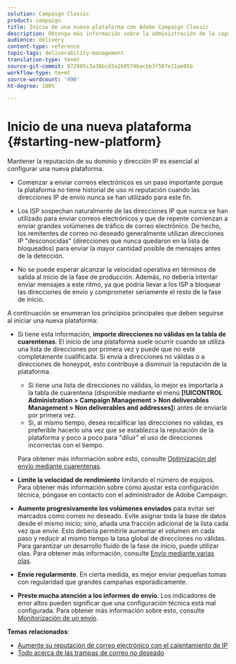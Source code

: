 ```yaml
---
solution: Campaign Classic
product: campaign
title: Inicio de una nueva plataforma con Adobe Campaign Classic
description: Obtenga más información sobre la administración de la capacidad de envío al iniciar una nueva plataforma con Adobe Campaign Classic.
audience: delivery
content-type: reference
topic-tags: deliverability-management
translation-type: tm+mt
source-git-commit: 972885c3a38bcd3a260574bacbb3f507e11ae05b
workflow-type: tm+mt
source-wordcount: '490'
ht-degree: 100%

---
```



# Inicio de una nueva plataforma {#starting-new-platform}

Mantener la reputación de su dominio y dirección IP es esencial al configurar una nueva plataforma.

* Comenzar a enviar correos electrónicos es un paso importante porque la plataforma no tiene historial de uso ni reputación cuando las direcciones IP de envío nunca se han utilizado para este fin.

* Los ISP sospechan naturalmente de las direcciones IP que nunca se han utilizado para enviar correos electrónicos y que de repente comienzan a enviar grandes volúmenes de tráfico de correo electrónico. De hecho, los remitentes de correo no deseado generalmente utilizan direcciones IP &quot;desconocidas&quot; (direcciones que nunca quedaron en la lista de bloqueados) para enviar la mayor cantidad posible de mensajes antes de la detección.

* No se puede esperar alcanzar la velocidad operativa en términos de salida al inicio de la fase de producción. Además, no debería intentar enviar mensajes a este ritmo, ya que podría llevar a los ISP a bloquear las direcciones de envío y comprometer seriamente el resto de la fase de inicio.

A continuación se enumeran los principios principales que deben seguirse al iniciar una nueva plataforma:

* Si tiene esta información, **importe direcciones no válidas en la tabla de cuarentenas**.
El inicio de una plataforma suele ocurrir cuando se utiliza una lista de direcciones por primera vez y puede que no esté completamente cualificada. Si envía a direcciones no válidas o a direcciones de honeypot, esto contribuye a disminuir la reputación de la plataforma.

   * Si tiene una lista de direcciones no válidas, lo mejor es importarla a la tabla de cuarentena (disponible mediante el menú **[!UICONTROL Administration > Campaign Management > Non deliverables Management > Non deliverables and addresses]**) antes de enviarla por primera vez.
   * Si, al mismo tiempo, desea recalificar las direcciones no válidas, es preferible hacerlo una vez que se establezca la reputación de la plataforma y poco a poco para &quot;diluir&quot; el uso de direcciones incorrectas con el tiempo.

   Para obtener más información sobre esto, consulte [Optimización del envío mediante cuarentenas](../../delivery/using/understanding-quarantine-management.md#optimizing-your-delivery-through-quarantines).
* **Limite la velocidad de rendimiento** limitando el número de equipos. Para obtener más información sobre cómo ajustar esta configuración técnica, póngase en contacto con el administrador de Adobe Campaign.
* **Aumente progresivamente los volúmenes enviados** para evitar ser marcados como correo no deseado. Evite asignar toda la base de datos desde el mismo inicio; sino, añada una fracción adicional de la lista cada vez que envíe. Esto debería permitirle aumentar el volumen en cada paso y reducir al mismo tiempo la tasa global de direcciones no válidas. Para garantizar un desarrollo fluido de la fase de inicio, puede utilizar olas. Para obtener más información, consulte [Envío mediante varias olas](../../delivery/using/steps-sending-the-delivery.md#sending-using-multiple-waves).
* **Envíe regularmente**. En cierta medida, es mejor enviar pequeñas tomas con regularidad que grandes campañas esporádicamente.
* **Preste mucha atención a los informes de envío**. Los indicadores de error altos pueden significar que una configuración técnica está mal configurada. Para obtener más información sobre esto, consulte [Monitorización de un envío](../../delivery/using/monitoring-a-delivery.md).

**Temas relacionados**:
* [Aumente su reputación de correo electrónico con el calentamiento de IP](https://helpx.adobe.com/es/campaign/kb/increase-email-rep-ip-warming.html)
* [Todo acerca de las trampas de correo no deseado](https://helpx.adobe.com/es/campaign/kb/spam-traps.html)